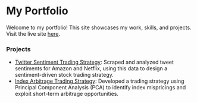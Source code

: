 # My Portfolio
Welcome to my portfolio! 
This site showcases my work, skills, and projects.
Visit the live site [here](https://Ilse-hutten.github.io/portfolio/).

### Projects
- [Twitter Sentiment Trading Strategy](https://github.com/Ilse-hutten/tweet-stock-prediction): Scraped and analyzed tweet sentiments for Amazon and Netflix, using this data to design a sentiment-driven stock trading strategy.
- [Index Arbitrage Trading Strategy](https://github.com/Ilse-hutten/index-arbitrage): Developed a trading strategy using Principal Component Analysis (PCA) to identify index mispricings and exploit short-term arbitrage opportunities.
